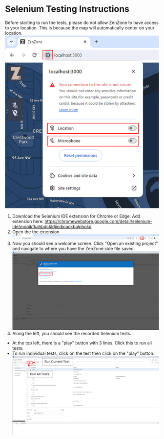 Selenium Testing Instructions
===================================
Before starting to run the tests, please do not allow ZenZone to have access to your location. This is because the map will automatically center on your location.
![disable-location.png](disable-location.png)

1. Download the Selenium IDE extension for Chrome or Edge:
Add extension here: https://chromewebstore.google.com/detail/selenium-ide/mooikfkahbdckldjjndioackbalphokd
2. Open the the extension
![extension-image.png](extension-image.png)
3. Now you should see a welcome screen. Click "Open an existing project" and navigate to where you have the ZenZone.side file saved.
![open-existing-project.png](open-existing-project.png)
4. Along the left, you should see the recorded Selenium tests. 
- At the top left, there is a "play" button with 3 lines. Click this to run all tests.
- To run individual tests, click on the test then click on the "play" button.
![run-tests.png](run-tests.png)
